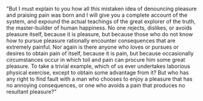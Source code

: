 "But I must explain to you how all this mistaken idea of denouncing pleasure and praising pain was born and I will give you a complete account of the 
system, and expound the actual teachings of the great explorer of the truth, the master-builder of human happiness. No one rejects, dislikes, or avoids 
pleasure itself, because it is pleasure, but because those who do not know how to pursue pleasure rationally encounter consequences that are extremely 
painful. Nor again is there anyone who loves or pursues or desires to obtain pain of itself, because it is pain, but because occasionally circumstances 
occur in which toil and pain can procure him some great pleasure. To take a trivial example, which of us ever undertakes laborious physical exercise, 
except to obtain some advantage from it? But who has any right to find fault with a man who chooses to enjoy a pleasure that has no annoying 
consequences, or one who avoids a pain that produces no resultant pleasure?"
    